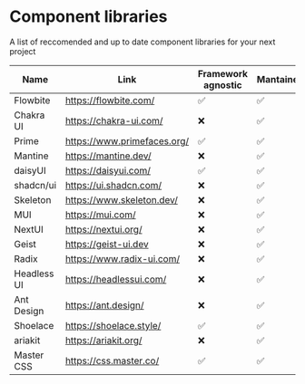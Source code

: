 # Component libraries

A list of reccomended and up to date component libraries for your next project


| Name        | Link                        | Framework agnostic | Mantained | Dark Mode | Fully Free | Unstyled |
| ----------- | --------------------------- | ------------------ | --------- | --------- | ---------- | -------- |
| Flowbite    | https://flowbite.com/       | ✅                 | ✅        | ✅        | ❌         | ❌       |
| Chakra UI   | https://chakra-ui.com/      | ❌                 | ✅        | ✅        | ❌         | ❌       |
| Prime       | https://www.primefaces.org/ | ✅                 | ✅        | ✅        | ✅         | ❌       |
| Mantine     | https://mantine.dev/        | ❌                 | ✅        | ✅        | ✅         | ❌       |
| daisyUI     | https://daisyui.com/        | ✅                 | ✅        | ✅        | ✅         | ❌       |
| shadcn/ui   | https://ui.shadcn.com/      | ❌                 | ✅        | ✅        | ✅         | ❌       |
| Skeleton    | https://www.skeleton.dev/   | ❌                 | ✅        | ✅        | ✅         | ❌       |
| MUI         | https://mui.com/            | ❌                 | ✅        | ✅        | ❌         | ❌       |
| NextUI      | https://nextui.org/         | ❌                 | ✅        | ✅        | ✅         | ❌       |
| Geist       | https://geist-ui.dev        | ❌                 | ✅        | ✅        | ✅         | ❌       |
| Radix       | https://www.radix-ui.com/   | ❌                 | ✅        | ✅        | ✅         | ✅       |
| Headless UI | https://headlessui.com/     | ❌                 | ✅        | ❌        | ✅         | ✅       |
| Ant Design  | https://ant.design/         | ❌                 | ✅        | ✅        | ✅         | ❌       |
| Shoelace    | https://shoelace.style/     | ✅                 | ✅        | ✅        | ✅         | ❌       |
| ariakit     | https://ariakit.org/        | ❌                 | ✅        | ✅        | ✅         | ✅       |
| Master CSS  | https://css.master.co/      | ✅                 | ✅        | ❌        | ✅         | ❌       |
